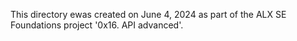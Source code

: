 This directory ewas created on June 4, 2024 as part of the ALX SE Foundations
project '0x16. API advanced'.
